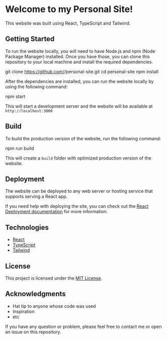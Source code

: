 # Welcome to my Personal Site!

This website was built using React, TypeScript and Tailwind.

## Getting Started

To run the website locally, you will need to have Node.js and npm (Node Package Manager) installed. Once you have those, you can clone this repository to your local machine and install the required dependencies.

git clone https://github.com/<your-username>/personal-site.git
cd personal-site
npm install

After the dependencies are installed, you can run the website locally by using the following command: 
  
npm start

This will start a development server and the website will be available at `http://localhost:3000`

## Build

To build the production version of the website, run the following command:

npm run build
  
This will create a `build` folder with optimized production version of the website.

## Deployment

The website can be deployed to any web server or hosting service that supports serving a React app.

If you need help with deploying the site, you can check out the [React Deployment documentation](https://create-react-app.dev/docs/deployment/) for more information.

## Technologies
- [React](https://reactjs.org/)
- [TypeScript](https://www.typescriptlang.org/)
- [Tailwind](https://tailwindcss.com/)

## License
This project is licensed under the [MIT License](https://opensource.org/licenses/MIT).

## Acknowledgments

* Hat tip to anyone whose code was used
* Inspiration
* etc

If you have any question or problem, please feel free to contact me or open an issue on this repository.
